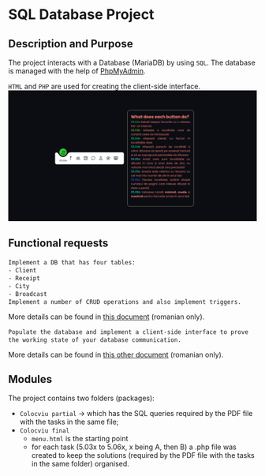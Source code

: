 # SQL Database Project

## Description and Purpose
The project interacts with a Database (MariaDB) by using `SQL`. The database is 
managed with the help of [PhpMyAdmin](https://www.phpmyadmin.net/). 

`HTML` and `PHP` are used for creating the client-side interface.  
![img-client-side](./Media/Main_Interface.png)  

## Functional requests
	Implement a DB that has four tables:
	- Client
	- Receipt
	- City
	- Broadcast
	Implement a number of CRUD operations and also implement triggers.
 	
More details can be found in [this document](./Colocviu_partial/Subiect_partial_laborator_05.pdf) (romanian only).


	Populate the database and implement a client-side interface to prove
	the working state of your database communication.
 
More details can be found in [this other document](./Colocviu_final/Tema_pentru_colocviul_de_laborator.pdf) (romanian only).

## Modules
The project contains two folders (packages):  
- `Colocviu partial` -> which has the SQL queries required by the PDF file with the tasks in the same file;  
- `Colocviu final`
	- `menu.html` is the starting point
	- for each task (5.03x to 5.06x, x being A, then B) a .php file was created to keep the solutions (required by the PDF file with the tasks in the same folder) organised.

